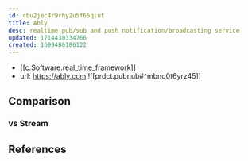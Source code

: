 ```yaml
---
id: cbu2jec4r9rhy2u5f65qlut
title: Ably
desc: realtime pub/sub and push notification/broadcasting service
updated: 1714430334766
created: 1699486186122
---
```


- [[c.Software.real_time_framework]]
- url: https://ably.com
![[prdct.pubnub#^mbnq0t6yrz45]]

## Comparison

### vs Stream



## References

[^1]: https://ably.com/compare/getstream-vs-ably